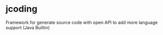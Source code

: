 # jcoding
Framework for generate source code with open API to add more language support (Java Builtin)
